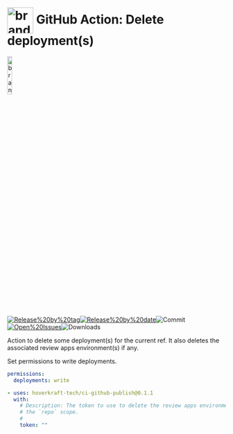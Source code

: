 <!-- start title -->

# <img src=".github/ghadocs/branding.svg" width="60px" align="center" alt="branding<icon:trash-2 color:gray-dark>" /> GitHub Action: Delete deployment(s)

<!-- end title -->
<!-- start branding -->

<img src=".github/ghadocs/branding.svg" width="15%" align="center" alt="branding<icon:trash-2 color:gray-dark>" />

<!-- end branding -->
<!-- start badges -->

<a href="https%3A%2F%2Fgithub.com%2Fhoverkraft-tech%2Fci-github-publish%2Freleases%2Flatest"><img src="https://img.shields.io/github/v/release/hoverkraft-tech/ci-github-publish?display_name=tag&sort=semver&logo=github&style=flat-square" alt="Release%20by%20tag" /></a><a href="https%3A%2F%2Fgithub.com%2Fhoverkraft-tech%2Fci-github-publish%2Freleases%2Flatest"><img src="https://img.shields.io/github/release-date/hoverkraft-tech/ci-github-publish?display_name=tag&sort=semver&logo=github&style=flat-square" alt="Release%20by%20date" /></a><img src="https://img.shields.io/github/last-commit/hoverkraft-tech/ci-github-publish?logo=github&style=flat-square" alt="Commit" /><a href="https%3A%2F%2Fgithub.com%2Fhoverkraft-tech%2Fci-github-publish%2Fissues"><img src="https://img.shields.io/github/issues/hoverkraft-tech/ci-github-publish?logo=github&style=flat-square" alt="Open%20Issues" /></a><img src="https://img.shields.io/github/downloads/hoverkraft-tech/ci-github-publish/total?logo=github&style=flat-square" alt="Downloads" />

<!-- end badges -->
<!-- start description -->

Action to delete some deployment(s) for the current ref. It also deletes the associated review apps environment(s) if any.

<!-- end description -->
<!-- start contents -->
<!-- end contents -->

Set permissions to write deployments.

```yaml
permissions:
  deployments: write
```

<!-- start usage -->

```yaml
- uses: hoverkraft-tech/ci-github-publish@0.1.1
  with:
    # Description: The token to use to delete the review apps environment(s). It needs
    # the `repo` scope.
    #
    token: ""
```

<!-- end usage -->
<!-- start inputs -->
<!-- end outputs -->
<!-- start [.github/ghadocs/examples/] -->
<!-- end [.github/ghadocs/examples/] -->
